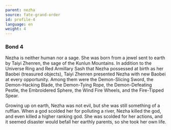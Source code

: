 ```yaml
---
parent: nezha
source: fate-grand-order
id: profile-4
language: en
weight: 4
---
```


### Bond 4

Nezha is neither human nor a sage. She was born from a jewel sent to earth by Taiyi Zhenren, the sage of the Kunlun Mountains.
In addition to the Universe Ring and Red Armillary Sash that Nezha possessed at birth as her Baobei (treasured objects), Taiyi Zhenren presented Nezha with new Baobei at every opportunity. Among them were the Demon-Slicing Sword, the Demon-Hacking Blade, the Demon-Tying Rope, the Demon-Defeating Pestle, the Embroidered Sphere, the Wind Fire Wheels, and the Fire-Tipped Spear.

Growing up on earth, Nezha was not evil, but she was still something of a ruffian. When a god scolded her for polluting a river, Nezha killed the god, and even killed a higher ranking god. She was scolded for her actions, and it seemed disaster would befall her earthly parents, so she took her own life.
